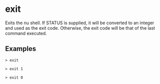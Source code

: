 # exit

Exits the nu shell. If STATUS is supplied, it will be converted to an integer and used as the exit code. Otherwise, the exit code will be that of the last command executed.

## Examples 

```shell
> exit
```

```shell
> exit 1
```

```shell
> exit 0
```
